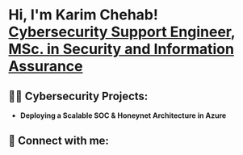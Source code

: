 <h1>Hi, I'm Karim Chehab! <br/><a href="http://github.com/KarimChehab01">Cybersecurity Support Engineer</a>,<a href="https://www.linkedin.com/in/karim-chehab-70865418a/"> MSc. in Security and Information Assurance</a>

<h2>👨‍💻 Cybersecurity Projects:</h2>

- <b href="https://github.com/KarimChehab01/AzureSOC-Honeynet">Deploying a Scalable SOC & Honeynet Architecture in Azure</b>
 


<h2> 🤳 Connect with me:</h2>
